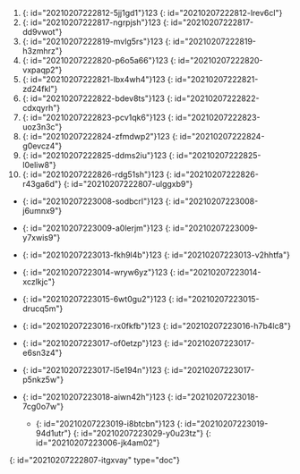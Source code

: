 1. {: id="20210207222812-5jj1gd1"}123
   {: id="20210207222812-lrev6cl"}
2. {: id="20210207222817-ngrpjsh"}123
   {: id="20210207222817-dd9vwot"}
3. {: id="20210207222819-mvlg5rs"}123
   {: id="20210207222819-h3zmhrz"}
4. {: id="20210207222820-p6o5a66"}123
   {: id="20210207222820-vxpaqp2"}
5. {: id="20210207222821-lbx4wh4"}123
   {: id="20210207222821-zd24fkl"}
6. {: id="20210207222822-bdev8ts"}123
   {: id="20210207222822-cdxqyrh"}
7. {: id="20210207222823-pcv1qk6"}123
   {: id="20210207222823-uoz3n3c"}
8. {: id="20210207222824-zfmdwp2"}123
   {: id="20210207222824-g0evcz4"}
9. {: id="20210207222825-ddms2iu"}123
   {: id="20210207222825-l0eliw8"}
10. {: id="20210207222826-rdg51sh"}123
    {: id="20210207222826-r43ga6d"}
{: id="20210207222807-ulggxb9"}

- {: id="20210207223008-sodbcrl"}123
  {: id="20210207223008-j6umnx9"}
- {: id="20210207223009-a0lerjm"}123
  {: id="20210207223009-y7xwis9"}
- {: id="20210207223013-fkh9l4b"}123
  {: id="20210207223013-v2hhtfa"}
- {: id="20210207223014-wryw6yz"}123
  {: id="20210207223014-xczlkjc"}
- {: id="20210207223015-6wt0gu2"}123
  {: id="20210207223015-drucq5m"}
- {: id="20210207223016-rx0fkfb"}123
  {: id="20210207223016-h7b4lc8"}
- {: id="20210207223017-of0etzp"}123
  {: id="20210207223017-e6sn3z4"}
- {: id="20210207223017-l5e194n"}123
  {: id="20210207223017-p5nkz5w"}
- {: id="20210207223018-aiwn42h"}123
  {: id="20210207223018-7cg0o7w"}

  - {: id="20210207223019-i8btcbn"}123
    {: id="20210207223019-94d1utr"}
  {: id="20210207223029-y0u23tz"}
{: id="20210207223006-jk4am02"}


{: id="20210207222807-itgxvay" type="doc"}
